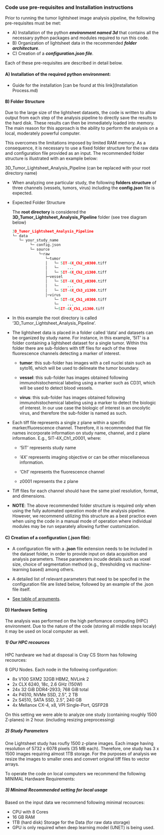 ### Code use pre-requisites and Installation instructions

Prior to running the tumor lightsheet image analysis pipeline, the following pre-requisites must be met: 

* A) Installation of the python ***environment named 3d*** that contains all the necessary python packages and modules required to run this code.  
* B) Organization of lightsheet data in the recommended ***folder architecture***. 
* C) Creation of a ***configuration.json file***. 


Each of these pre-requisites are described in detail below.  

#### A) Installation of the required python environment:  

* Guide for the installation [can be found at this link](Installation Process.md)

#### B) Folder Structure

Due to the large size of the lightsheet datasets, the code is written to allow output from each step of the analysis pipeline to directly save the results to the hard disk. These 
results can then be immediately loaded into memory. The main reason for this approach is the ability to perform the analysis on a local, moderately powerful computer. 

This overcomes the limitations imposed by limited RAM memory. As a consequence, it is necessary to use a fixed folder structure for the raw data and configuration file provided as an input. The recommended folder structure is illustrated with an example below: 

3D_Tumor_Lightsheet_Analysis_Pipeline  (can be replaced with your root directory name) 
* When analyzing one particular study, the following **folders structure** of three channels (vessels, tumors, virus) including the **config.json** file is expected.

* Expected Folder Structure

    The **root directory** is considered the **3D_Tumor_Lightsheet_Analysis_Pipeline** folder (see tree diagram below)

    ```python
    3D_Tumor_Lightsheet_Analysis_Pipeline
    └─ data
       └─ your_study_name
            └─ config.json
            └─ source
                └─raw
                   └─tumor
                   │   └─ 5IT-4X_Ch2_z0300.tiff
                   │   └─    ...
                   │   └─ 5IT-4X_Ch2_z1300.tiff
                   ├─vessel
                   │   └─ 5IT-4X_Ch3_z0300.tiff
                   │   └─    ...
                   │   └─ 5IT-4X_Ch3_z1300.tiff
                   │─virus
                       └─ 5IT-4X_Ch1_z0300.tiff
                       └─    ...
                       └─5IT-4X_Ch1_z1300.tiff


    ```


* In this example the root directory is called ‘3D_Tumor_Lightsheet_Analysis_Pipeline’.  

* The lightsheet data is placed in a folder called ‘data’ and datasets can be organized by study name. For instance, in this example, ‘5IT’ is a folder containing a lightsheet dataset for a single tumor. Within this folder there are sub-folders with tiff files for each of the three fluorescence channels detecting a marker of interest.  

    * **tumor**:  this sub-folder has images with a cell nuclei stain such as syto16, which will be used to delineate the tumor boundary.  

    * **vessel**: this sub-folder has images obtained following immunohistochemical labeling using a marker such as CD31, which will be used to detect blood vessels.  

    * **virus**: this sub-folder has images obtained following immunohistochemical labeling using a marker to detect the biologic of interest. In our use case the biologic of interest is an oncolytic virus, and therefore the sub-folder is named as such. 

* Each tiff file represents a single z plane within a specific marker/fluorescence channel. Therefore, it is recommended that file names incorporate information on study name, channel, and z plane information. E.g., 5IT-4X_Ch1_z0001, where: 

    * ‘5IT’ represents study name 

    * ‘4X’ represents imaging objective or can be other miscellaneous information. 

    * ‘Ch1’ represents the fluorescence channel 

    * z0001 represents the z plane 

* Tiff files for each channel should have the same pixel resolution, format, and dimensions.  

* **NOTE**: The above recommended folder structure is required only when using the fully automated operation mode of the analysis pipeline. However, we recommend utilizing this structure as a best practice even when using the code in a manual mode of operation where individual modules may be run separately allowing further customization. 

#### C) Creation of a configuration (.json file): 

* A configuration file with a **.json** file extension needs to be included in the dataset folder, in order to provide input on data acquisition and analysis parameters. These parameters incude details such as voxel size, choice of segmentation method (e.g., thresholding vs machine-learning based) among others.  

* A detailed list of relevant parameters that need to be specifed in the configuration file are listed below, followed by an example of the .json file itself.  

* [See table of arguments](config.md).


#### D) Hardware Setting

The analysis was performed on the high perfomance computing (HPC) environment. Due to the nature of the code (storing all middle steps localy) it may be used on local computer as well.

##### 1) Our HPC recources

HPC hardware we had at disposal is Cray CS Storm has following recources:

8 GPU Nodes. Each node in the following configuration:

* 8x V100 SXM2 32GB HBM2, NVLink 2
* 2x CLX 6240, 18c, 2.6 GHz (150W)
* 24x 32 GiB DDR4-2933; 768 GiB total
* 4x P4510, NVMe SSD, 2.5”, 2 TB
* 2x S4510, SATA SSD, 2.5”, 240 GB
* 4x Mellanox CX-4, x8, VPI Single-Port, QSFP28

On this setting we were able to analyze one study (containing roughly 1500 Z-planes) in 2 hour. (including resizing preprocessing)

##### 2) Study Parameters

One Lightsheet study has roufly 1500 z-plane images. Each image having resolution of 5732 x 6078 pixels (35 MB each). 
Therefore, one study has 3 x 1500 images requiring almost 1TB storage. 
For the purposes of analysis we resize the images to smaller ones and convert original tiff files to vector arrays.

To operate the code on local computers we recommend the following MINIMAL Hardware Requirements:

##### 3) Minimal Recommended setting for local usage

Based on the input data we recommend following minimal recources:
* CPU with 8 Cores
* 16 GB RAM
* 1TB (hard disk) Storage for the Data (for raw data storage)
* GPU is only required when deep learning model (UNET) is being used.